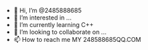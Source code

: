 - 👋 Hi, I’m @2485888685
- 👀 I’m interested in ...
- 🌱 I’m currently learning C++
- 💞️ I’m looking to collaborate on ...
- 📫 How to reach me MY 248588685QQ.COM

<!---
2485888685/2485888685 is a ✨ special ✨ repository because its `README.md` (this file) appears on your GitHub profile.
You can click the Preview link to take a look at your changes.
--->

